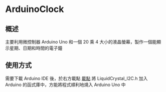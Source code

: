 # ArduinoClock
## 概述
主要利用微控制器 Arduino Uno 和一個 20 乘 4 大小的液晶螢幕，製作一個能顯示星期、日期和時間的電子鐘
    
## 使用方式
需要下載 Arduino IDE 後，於右方載點 [載點](https://github.com/johnrickman/LiquidCrystal_I2C) 將 LiquidCrystal_I2C.h 加入 Arduino 的函式庫中，方能將程式順利地燒入 Arduino Uno 中    

